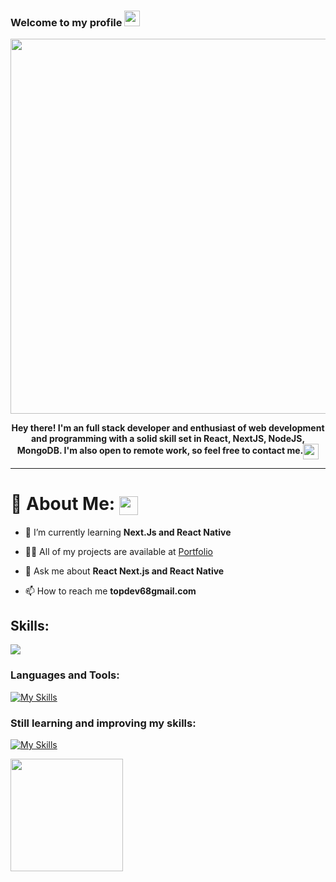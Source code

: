 ### Welcome to my profile <img src="https://media.giphy.com/media/hvRJCLFzcasrR4ia7z/giphy.gif" width="25px"></a>

<div align="center">
<img src="https://user-images.githubusercontent.com/106914208/213787558-aac27827-0e53-4125-9de9-23d6e18470ec.gif" width="600"/>

<b>**Hey there! I'm an full stack developer and enthusiast of web development and programming with a solid skill set in React, NextJS, NodeJS, MongoDB. I'm also open to remote work, so feel free to contact me.**</b><img align="center" src="https://user-images.githubusercontent.com/106914208/213798287-746b0702-c178-4d5f-a19a-f44a03ac3465.gif" width="25" />

</div>

---

# 💫 About Me: <img align="center" src="https://user-images.githubusercontent.com/106914208/213806625-795bf34c-ff4c-47ec-a094-c2b538209d9e.gif" width="30" />

- 🌱 I’m currently learning **Next.Js and React Native**

- 👨‍💻 All of my projects are available at [Portfolio](https://devlancer-portfoilo.vercel.app/)

- 💬 Ask me about **React Next.js and React Native**

- 📫 How to reach me **topdev68gmail.com**

## Skills:

  <a href="https://skillicons.dev">
    <img src="https://skillicons.dev/icons?i=html,css,tailwind,js,ts,nodejs,react,express,vite,nextjs,prisma,git,github,githubactions,mysql,mongodb,supabase,netlify,vercel,vscode,docker,cpp,java,python,linux" />
  </a>
  
### Languages and Tools:
[![My Skills](https://skillicons.dev/icons?i=html,css,sass,tailwind,materialui,styledcomponents,bootstrap,js,jquery,ts,react,java,git,jest,nodejs,webpack,vite,vscode,eclipse,idea,figma,xd,ps,netlify,heroku,github,gitlab&perline=10)](https://skillicons.dev)

### Still learning and improving my skills:

[![My Skills](https://skillicons.dev/icons?i=ts,react,nodejs,jest,php,vue,next,threejs&perline=10)](https://skillicons.dev)

<img height="180em" src="https://github-readme-stats-eight-theta.vercel.app/api/top-langs/?username=devlancer0328&layout=compact&langs_count=6&theme=material-palenight"/>
